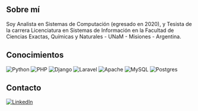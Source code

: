 ## Sobre mí 

Soy Analista en Sistemas de Computación (egresado en 2020), y Tesista de la carrera Licenciatura en Sistemas de Información en la Facultad de Ciencias Exactas, Químicas y Naturales - UNaM - Misiones - Argentina.

## Conocimientos

![Python](https://img.shields.io/badge/python-3670A0?style=for-the-badge&logo=python&logoColor=ffdd54) ![PHP](https://img.shields.io/badge/php-%23777BB4.svg?style=for-the-badge&logo=php&logoColor=white) ![Django](https://img.shields.io/badge/django-%23092E20.svg?style=for-the-badge&logo=django&logoColor=white) ![Laravel](https://img.shields.io/badge/laravel-%23FF2D20.svg?style=for-the-badge&logo=laravel&logoColor=white) ![Apache](https://img.shields.io/badge/apache-%23D42029.svg?style=for-the-badge&logo=apache&logoColor=white) ![MySQL](https://img.shields.io/badge/mysql-%2300f.svg?style=for-the-badge&logo=mysql&logoColor=white) ![Postgres](https://img.shields.io/badge/postgres-%23316192.svg?style=for-the-badge&logo=postgresql&logoColor=white)

## Contacto

[![LinkedIn](https://img.shields.io/badge/LinkedIn-%230077B5.svg?logo=linkedin&logoColor=white)](https://linkedin.com/in/jorferr89) 

<!-- Proudly created with GPRM ( https://gprm.itsvg.in ) -->
